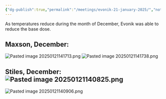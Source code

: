 ```yaml
---
{"dg-publish":true,"permalink":"/meetings/evonik-21-january-2025/","noteIcon":"","created":"2025-01-21T14:07:07.071-06:00"}
---
```


As temperatures reduce during the month of December, Evonik was able to reduce the base dose.

## Maxson, December:
![Pasted image 20250121141713.png](/img/user/Pasted%20image%2020250121141713.png)
![Pasted image 20250121141738.png](/img/user/Pasted%20image%2020250121141738.png)
## Stiles, December: ![Pasted image 20250121140825.png](/img/user/Pasted%20image%2020250121140825.png)
![Pasted image 20250121140906.png](/img/user/Pasted%20image%2020250121140906.png)